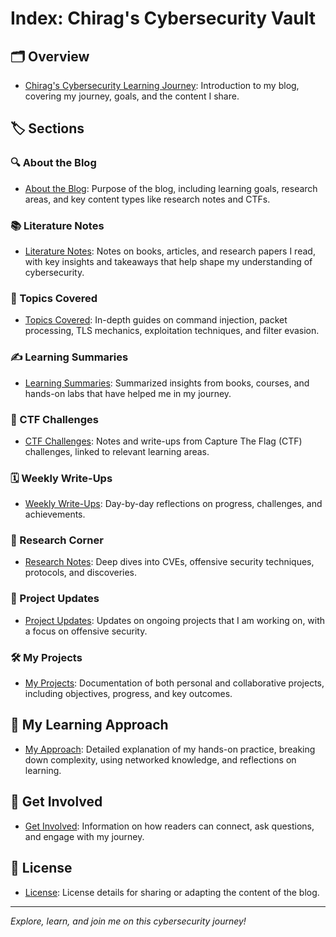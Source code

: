 # Index: Chirag's Cybersecurity Vault

## 🗂 Overview
- [Chirag's Cybersecurity Learning Journey](./Chirag's%20Cybersecurity%20Learning%20Journey.md): Introduction to my blog, covering my journey, goals, and the content I share.

## 🏷️ Sections

### 🔍 About the Blog
- [About the Blog](./About%20the%20Blog.md): Purpose of the blog, including learning goals, research areas, and key content types like research notes and CTFs.

### 📚 Literature Notes
- [Literature Notes](./Literature%20Notes.md): Notes on books, articles, and research papers I read, with key insights and takeaways that help shape my understanding of cybersecurity.

### 🔐 Topics Covered
- [Topics Covered](./Topics%20Covered.md): In-depth guides on command injection, packet processing, TLS mechanics, exploitation techniques, and filter evasion.

### ✍️ Learning Summaries
- [Learning Summaries](./Learning%20Summaries.md): Summarized insights from books, courses, and hands-on labs that have helped me in my journey.

### 🏁 CTF Challenges
- [CTF Challenges](./CTF%20Challenges.md): Notes and write-ups from Capture The Flag (CTF) challenges, linked to relevant learning areas.

### 🗓️ Weekly Write-Ups
- [Weekly Write-Ups](./Weekly%20Write-Ups.md): Day-by-day reflections on progress, challenges, and achievements.

### 🔬 Research Corner
- [Research Notes](./Research%20Notes.md): Deep dives into CVEs, offensive security techniques, protocols, and discoveries.

### 🚀 Project Updates
- [Project Updates](./Project%20Updates.md): Updates on ongoing projects that I am working on, with a focus on offensive security.

### 🛠️ My Projects
- [My Projects](./My%20Projects.md): Documentation of both personal and collaborative projects, including objectives, progress, and key outcomes.

## 🎯 My Learning Approach
- [My Approach](./My%20Approach.md): Detailed explanation of my hands-on practice, breaking down complexity, using networked knowledge, and reflections on learning.

## 🤝 Get Involved
- [Get Involved](./Get%20Involved.md): Information on how readers can connect, ask questions, and engage with my journey.

## 📜 License
- [License](./License.md): License details for sharing or adapting the content of the blog.

---

*Explore, learn, and join me on this cybersecurity journey!*
